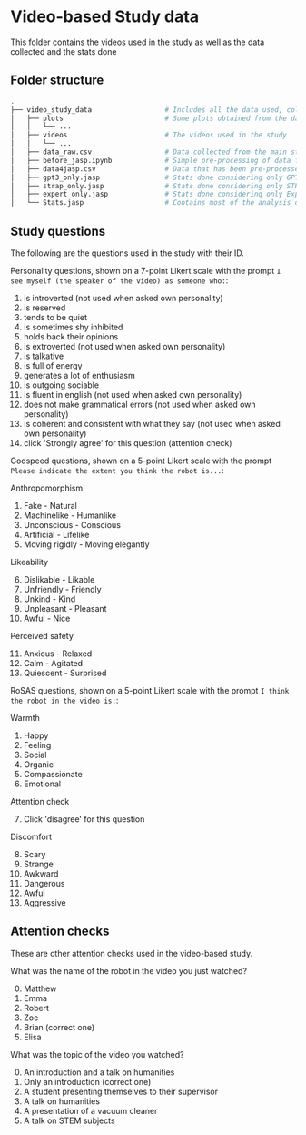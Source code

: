 # Video-based Study data
This folder contains the videos used in the study as well as the data collected and the stats done

## Folder structure
```bash
.
├── video_study_data                  # Includes all the data used, collected and analysis from the main study
│   ├── plots                         # Some plots obtained from the data collected
│   │   └── ...
│   ├── videos                        # The videos used in the study
│   │   └── ...
│   ├── data_raw.csv                  # Data collected from the main study unprocessed
│   ├── before_jasp.ipynb             # Simple pre-processing of data for JASP (remove failed attention checks, etc.)
│   ├── data4jasp.csv                 # Data that has been pre-processed for JASP
│   ├── gpt3_only.jasp                # Stats done considering only GPT-3 condition
│   ├── strap_only.jasp               # Stats done considering only STRAP condition
│   ├── expert_only.jasp              # Stats done considering only Expert condition
│   └── Stats.jasp                    # Contains most of the analysis done
```

## Study questions
The following are the questions used in the study with their ID.

Personality questions, shown on a 7-point Likert scale with the prompt `I see myself (the speaker of the video) as someone who:`:
1. is introverted  (not used when asked own personality)
2. is reserved
3. tends to be quiet
4. is sometimes shy inhibited
5. holds back their opinions
6. is extroverted  (not used when asked own personality)
7. is talkative
8. is full of energy
9. generates a lot of enthusiasm
10. is outgoing sociable
11. is fluent in english  (not used when asked own personality)
12. does not make grammatical errors  (not used when asked own personality)
13. is coherent and consistent with what they say  (not used when asked own personality)
14. click 'Strongly agree' for this question   (attention check)

Godspeed questions, shown on a 5-point Likert scale with the prompt `Please indicate the extent you think the robot is...`:

 Anthropomorphism

1. Fake - Natural
2. Machinelike - Humanlike
3. Unconscious - Conscious
4. Artificial - Lifelike
5. Moving rigidly - Moving elegantly

 Likeability

6. Dislikable - Likable
7. Unfriendly - Friendly
8. Unkind - Kind
9. Unpleasant - Pleasant
10. Awful - Nice

 Perceived safety

11. Anxious - Relaxed
12. Calm - Agitated
13. Quiescent - Surprised

RoSAS questions, shown on a 5-point Likert scale with the prompt `I think the robot in the video is:`:

 Warmth

1. Happy
2. Feeling
3. Social
4. Organic
5. Compassionate
6. Emotional 

 Attention check

7. Click 'disagree' for this question

 Discomfort

8. Scary
9. Strange
10. Awkward
11. Dangerous
12. Awful
13. Aggressive

## Attention checks
These are other attention checks used in the video-based study.

What was the name of the robot in the video you just watched?

0. Matthew
1. Emma
2. Robert
3. Zoe
4. Brian  (correct one)
5. Elisa

What was the topic of the video you watched?

0. An introduction and a talk on humanities
1. Only an introduction  (correct one)
2. A student presenting themselves to their supervisor
3. A talk on humanities
4. A presentation of a vacuum cleaner
5. A talk on STEM subjects
